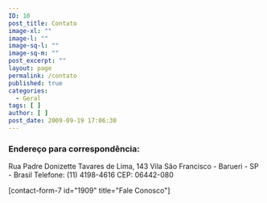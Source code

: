 ```yaml
---
ID: 10
post_title: Contato
image-xl: ""
image-l: ""
image-sq-l: ""
image-sq-m: ""
post_excerpt: ""
layout: page
permalink: /contato
published: true
categories:
  - Geral
tags: [ ]
author: [ ]
post_date: 2009-09-19 17:06:30
---
```

<h3>Endereço para correspondência:</h3>
Rua Padre Donizette Tavares de Lima, 143
Vila São Francisco - Barueri - SP - Brasil
Telefone: (11) 4198-4616
CEP: 06442-080

[contact-form-7 id="1909" title="Fale Conosco"]